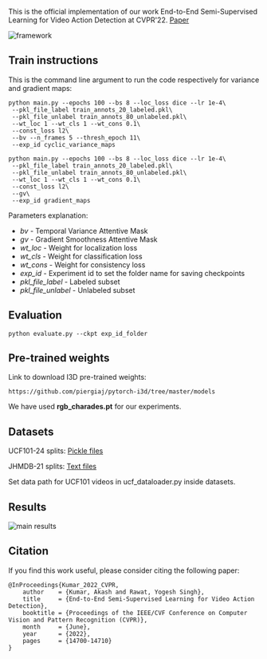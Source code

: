 This is the official implementation of our work End-to-End Semi-Supervised Learning for Video Action Detection at CVPR'22. [Paper](https://arxiv.org/abs/2203.04251)

![framework](https://user-images.githubusercontent.com/22872200/179375948-a81c8997-b60a-40d7-ad66-d54bbe2cb3ab.png)

## Train instructions

This is the command line argument to run the code respectively for variance and gradient maps:

```
python main.py --epochs 100 --bs 8 --loc_loss dice --lr 1e-4\
 --pkl_file_label train_annots_20_labeled.pkl\
 --pkl_file_unlabel train_annots_80_unlabeled.pkl\
 --wt_loc 1 --wt_cls 1 --wt_cons 0.1\
 --const_loss l2\
 --bv --n_frames 5 --thresh_epoch 11\
 --exp_id cyclic_variance_maps
```

```
python main.py --epochs 100 --bs 8 --loc_loss dice --lr 1e-4\
 --pkl_file_label train_annots_20_labeled.pkl\
 --pkl_file_unlabel train_annots_80_unlabeled.pkl\
 --wt_loc 1 --wt_cls 1 --wt_cons 0.1\
 --const_loss l2\
 --gv\
 --exp_id gradient_maps
```

Parameters explanation:
- *bv* - Temporal Variance Attentive Mask 
- *gv* - Gradient Smoothness Attentive Mask
- *wt_loc* - Weight for localization loss 
- *wt_cls* - Weight for classification loss 
- *wt_cons* - Weight for consistency loss
- *exp_id* -  Experiment id to set the folder name for saving checkpoints
- *pkl_file_label* - Labeled subset
- *pkl_file_unlabel* - Unlabeled subset

## Evaluation

```
python evaluate.py --ckpt exp_id_folder
```


## Pre-trained weights

Link to download I3D pre-trained weights:  
```
https://github.com/piergiaj/pytorch-i3d/tree/master/models
```
We have used **rgb_charades.pt** for our experiments.

## Datasets

UCF101-24 splits: [Pickle files](https://drive.google.com/drive/u/0/folders/1aFlPKtzWIufyAOkcAmUySH4PB_uCPDkj)

JHMDB-21  splits: [Text files](https://drive.google.com/drive/u/0/folders/1whGR2pg299D5W7jDV9Rop_jpr1ENIALF)

Set data path for UCF101 videos in ucf_dataloader.py inside datasets.

## Results
![main results](https://user-images.githubusercontent.com/22872200/179379251-885932a9-6c32-4dd0-8ce7-eaf3dbd15f6e.png)


## Citation
If you find this work useful, please consider citing the following paper:

```
@InProceedings{Kumar_2022_CVPR,
    author    = {Kumar, Akash and Rawat, Yogesh Singh},
    title     = {End-to-End Semi-Supervised Learning for Video Action Detection},
    booktitle = {Proceedings of the IEEE/CVF Conference on Computer Vision and Pattern Recognition (CVPR)},
    month     = {June},
    year      = {2022},
    pages     = {14700-14710}
}
```
